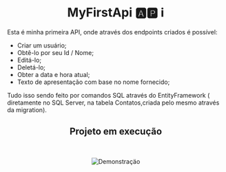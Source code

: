 <h1 align = "center">MyFirstApi 🅰️🅿️ ℹ️</h1>

<p>Esta é minha primeira API, onde através dos endpoints criados é possível:
  
  - Criar um usuário;
  - Obtê-lo por seu Id / Nome;
  - Editá-lo;
  - Deletá-lo;
  - Obter a data e hora atual;
  - Texto de apresentação com base no nome fornecido;
  </p>
  
<p>Tudo isso sendo feito por comandos SQL através do EntityFramework ( diretamente no SQL Server, na tabela Contatos,criada pelo mesmo através da migration).</p>

<h2 align = "center">Projeto em execução</h2>
</br>

<section align = "center"> 
  
  ![Demonstraçäo](https://github.com/LucasCordeiro-dev/MyFirstApi/blob/main/src/ApiGif.gif) 
  
  </section>
